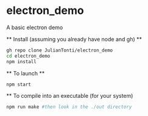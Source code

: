 # electron_demo

A basic electron demo

** Install (assuming you already have node and gh) **
```bash
gh repo clone JulianTonti/electron_demo 
cd electron_demo
npm install
```

** To launch **
```bash
npm start
```

** To compile into an executable (for your system)
```bash
npm run make #then look in the ./out directory
```